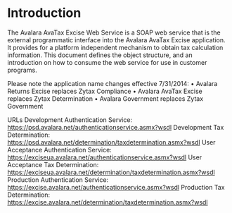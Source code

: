 # Introduction

The Avalara AvaTax Excise Web Service is a SOAP web service that is the external programmatic interface into the Avalara AvaTax Excise application.   It provides for a platform independent mechanism to obtain tax calculation information.  This document defines the object structure, and an introduction on how to consume the web service for use in customer programs.

Please note the application name changes effective 7/31/2014:
•	Avalara Returns Excise replaces Zytax Compliance
•	Avalara AvaTax Excise replaces Zytax Determination
•	Avalara Government replaces Zytax Government

URLs
Development Authentication Service: https://psd.avalara.net/authenticationservice.asmx?wsdl
Development Tax Determination:  https://psd.avalara.net/determination/taxdetermination.asmx?wsdl
User Acceptance Authentication Service: https://exciseua.avalara.net/authenticationservice.asmx?wsdl
User Acceptance Tax Determination: https://exciseua.avalara.net/determination/taxdetermination.asmx?wsdl
Production Authentication Service: https://excise.avalara.net/authenticationservice.asmx?wsdl
Production Tax Determination: https://excise.avalara.net/determination/taxdetermination.asmx?wsdl
